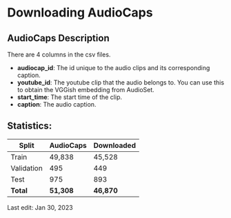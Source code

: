 # Downloading AudioCaps

## AudioCaps Description

There are 4 columns in the csv files.

- **audiocap_id**: The id unique to the audio clips and its corresponding caption.
- **youtube_id**: The youtube clip that the audio belongs to. You can use this to obtain the VGGish embedding from
  AudioSet.
- **start_time**: The start time of the clip.
- **caption**: The audio caption.

## Statistics:

| Split      | AudioCaps  | Downloaded |
|------------|------------|------------|
| Train      | 49,838     | 45,528     |
| Validation | 495        | 449        |
| Test       | 975        | 893        |
| **Total**  | **51,308** | **46,870** |

Last edit: Jan 30, 2023
